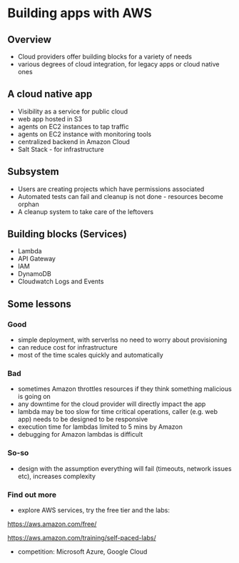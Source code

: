 # Building apps with AWS

## Overview
- Cloud providers offer building blocks for a variety of needs
- various degrees of cloud integration, for legacy apps or cloud native ones 

## A cloud native app
- Visibility as a service for public cloud
- web app hosted in S3
- agents on EC2 instances to tap traffic
- agents on EC2 instance with monitoring tools
- centralized backend in Amazon Cloud
- Salt Stack - for infrastructure

## Subsystem
- Users are creating projects which have permissions associated
- Automated tests can fail and cleanup is not done - resources become orphan
- A cleanup system to take care of the leftovers

## Building blocks (Services)
- Lambda
- API Gateway
- IAM
- DynamoDB
- Cloudwatch Logs and Events

## Some lessons

### Good
- simple deployment, with serverlss no need to worry about provisioning
- can reduce cost for infrastructure
- most of the time scales quickly and automatically

### Bad
- sometimes Amazon throttles resources if they think something malicious is going on
- any downtime for the cloud provider will directly impact the app
- lambda may be too slow for time critical operations, caller (e.g. web app) needs to be designed to be responsive
- execution time for lambdas limited to 5 mins by Amazon
- debugging for Amazon lambdas is difficult

### So-so
- design with the assumption everything will fail (timeouts, network issues etc), increases complexity

### Find out more
- explore AWS services, try the free tier and the labs: 

https://aws.amazon.com/free/

https://aws.amazon.com/training/self-paced-labs/

- competition: Microsoft Azure, Google Cloud
